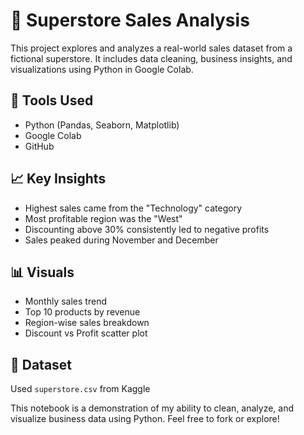 # 🛒 Superstore Sales Analysis

This project explores and analyzes a real-world sales dataset from a fictional superstore. It includes data cleaning, business insights, and visualizations using Python in Google Colab.

## 🔧 Tools Used
- Python (Pandas, Seaborn, Matplotlib)
- Google Colab
- GitHub

## 📈 Key Insights
- Highest sales came from the "Technology" category
- Most profitable region was the "West"
- Discounting above 30% consistently led to negative profits
- Sales peaked during November and December

## 📊 Visuals
- Monthly sales trend
- Top 10 products by revenue
- Region-wise sales breakdown
- Discount vs Profit scatter plot

## 📂 Dataset
Used `superstore.csv` from Kaggle



This notebook is a demonstration of my ability to clean, analyze, and visualize business data using Python. Feel free to fork or explore!
